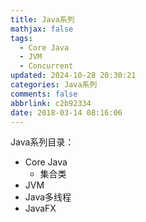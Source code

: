 ```yaml
---
title: Java系列
mathjax: false
tags:
  - Core Java
  - JVM
  - Concurrent
updated: 2024-10-28 20:30:21categories: Java系列
comments: false
abbrlink: c2b92334
date: 2018-03-14 08:16:06
---
```

Java系列目录：
- Core Java
    + 集合类
- JVM
- Java多线程
- JavaFX